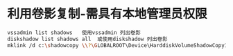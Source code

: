 # 利用卷影复制-需具有本地管理员权限

```bash
vssadmin list shadows   使用vssadmin 列出卷影
diskshadow list shadows all  或使用diskshadow 列出卷影
mklink /d c:\shadowcopy \\?\GLOBALROOT\Device\HarddiskVolumeShadowCopy1\ 
```